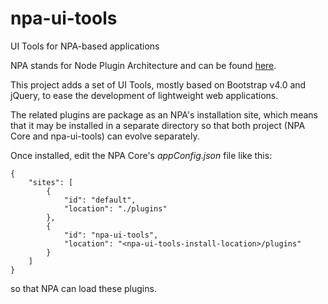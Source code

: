 # npa-ui-tools
UI Tools for NPA-based applications

NPA stands for Node Plugin Architecture and can be found [here](https://github.com/renaudet/Node-Plugin-Architecture).

This project adds a set of UI Tools, mostly based on Bootstrap v4.0 and jQuery, to ease the development of lightweight web applications.

The related plugins are package as an NPA's installation site, which means that it may be installed in a separate directory so that both project (NPA Core and npa-ui-tools) can evolve separately.

Once installed, edit the NPA Core's _appConfig.json_ file like this:

    { 
        "sites": [
            {
                "id": "default",
                "location": "./plugins"
            },
            {
                "id": "npa-ui-tools",
                "location": "<npa-ui-tools-install-location>/plugins"
            }
        ]
    }

so that NPA can load these plugins.